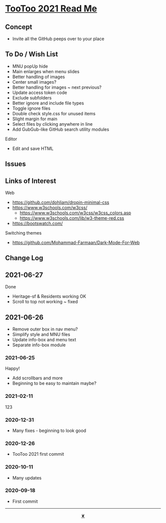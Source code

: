 # [TooToo 2021 Read Me]( ./index.html#README.md )

<!--ddfddd
<div style=height:300px;overflow:hidden;width:100%;resize:both; ><iframe src=https://pushme-pullyou.github.io/lib/style/style-sample-tags.html height=100% width=100% ></iframe></div>
_/lib/style_

### Full Screen: [/lib/style]( https://pushme-pullyou.github.io/lib/style/ )
-->

## Concept

* Invite all the GitHub peeps over to your place

## To Do / Wish List

* MNU popUp hide
* Main enlarges when menu slides
* Better handling of images
* Center small images?
* Better handling for images ~ next previous?
* Update access token code
* Exclude subfolders
* Better ignore and include file types
* Toggle ignore files
* Double check style.css for unused items
* Slight margin for main
* Select files by clicking anywhere in line
* Add GubGub-like GitHub search utility modules

Editor

* Edit and save HTML

## Issues



## Links of Interest

Web

* https://github.com/dohliam/dropin-minimal-css
* https://www.w3schools.com/w3css/
    * https://www.w3schools.com/w3css/w3css_colors.asp
    * https://www.w3schools.com/lib/w3-theme-red.css
* https://bootswatch.com/

Switching themes

* https://github.com/Mohammad-Farmaan/Dark-Mode-For-Web


## Change Log

## 2021-06-27

Done

* Heritage-sf & Residents working OK
* Scroll to top not working ~ fixed

## 2021-06-26

* Remove outer box in nav menu?
* Simplify style and MNU files
* Update info-box and menu text
* Separate info-box module

### 2021-06-25

Happy!

* Add scrollbars and more
* Beginning to be easy to maintain maybe?

### 2021-02-11

123

### 2020-12-31

* Many fixes - beginning to look good

### 2020-12-26

* TooToo 2021 first commit

### 2020-10-11

* Many updates

### 2020-09-18

* First commit


***

<center><a href=javascript:window.main.scrollTo(0,0); class=aDingbat > ❦ </a></center>

